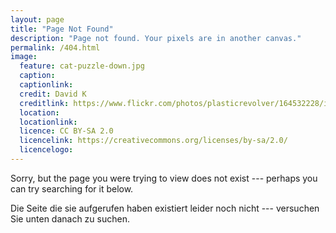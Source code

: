 ```yaml
---
layout: page
title: "Page Not Found"
description: "Page not found. Your pixels are in another canvas."
permalink: /404.html
image:
  feature: cat-puzzle-down.jpg
  caption:
  captionlink:
  credit: David K
  creditlink: https://www.flickr.com/photos/plasticrevolver/164532228/in/photolist-4EEuP8-8fS3z5-8177ba-2PDGfv-9hGRpw-4gthEa-7ev2bW-eeYuz9-4Jghth-fxgGy-dLdZc7-4KJ6nt-4otjUn-2j4DNK-aFup6B-tdaFC-6MvA8L-2b7bEs-4yenzS
  location:
  locationlink:
  licence: CC BY-SA 2.0
  licencelink: https://creativecommons.org/licenses/by-sa/2.0/
  licencelogo:
---  
```


Sorry, but the page you were trying to view does not exist --- perhaps you can try searching for it below.

Die Seite die sie aufgerufen haben existiert leider noch nicht --- versuchen Sie unten danach zu suchen.

<script type="text/javascript">
  var GOOG_FIXURL_LANG = 'en';
  var GOOG_FIXURL_SITE = '{{ site.url }}'
</script>
<script type="text/javascript"
  src="http://linkhelp.clients.google.com/tbproxy/lh/wm/fixurl.js">
</script>
